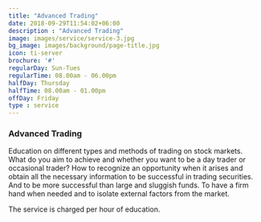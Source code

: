 ```yaml
---
title: "Advanced Trading"
date: 2018-09-29T11:54:02+06:00
description : "Advanced Trading"
image: images/service/service-3.jpg
bg_image: images/background/page-title.jpg
icon: ti-server
brochure: '#'
regularDay: Sun-Tues
regularTime: 08.00am - 06.00pm
halfDay: Thursday
halfTime: 08.00am - 01.00pm
offDay: Friday
type : service
---
```


### Advanced Trading

Education on different types and methods of trading on stock markets. What do you aim to achieve and whether you want to be a day trader or occasional trader? How to recognize an opportunity when it arises and obtain all the necessary information to be successful in trading securities. And to be more successful than large and sluggish funds. To have a firm hand when needed and to isolate external factors from the market.

The service is charged per hour of education.